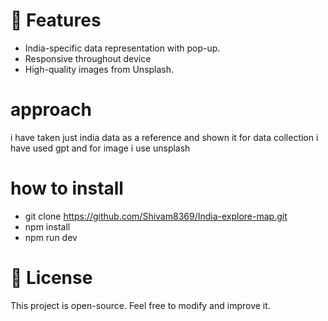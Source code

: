 # 📌 Features
- India-specific data representation with pop-up.
- Responsive throughout device
- High-quality images from Unsplash.


# approach
i have taken just india data as a reference and shown it 
for data collection i have used gpt and for image i use unsplash 


# how to install 
- git clone https://github.com/Shivam8369/India-explore-map.git
- npm install
- npm run dev

# 📄 License
This project is open-source. Feel free to modify and improve it.



